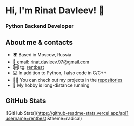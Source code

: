 # Hi, I'm Rinat Davleev! 👋
### Python Backend Developer

## About me & contacts
- 🌍 Based in Moscow, Russia
- 📧 email: rinat.davleev.97@gmail.com
- Ⓜ️ tg: [rentbest](https://t.me/rentbest)
- 💻 In addition to Python, I also code in C/C++
- 👨‍💻 You can check out my projects in the [repositories](https://github.com/rentbest?tab=repositories)
- 🏃 My hobby is long-distance running

## GitHub Stats
![GitHub Stats](https://github-readme-stats.vercel.app/api?username=rentbest &theme=radical)
